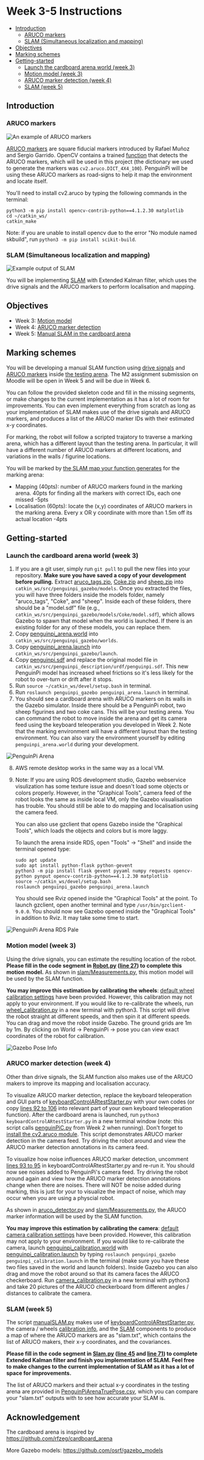 # Week 3-5 Instructions
- [Introduction](#Introduction)
    - [ARUCO markers](#ARUCO-markers)
    - [SLAM (Simultaneous localization and mapping)](#SLAM-Simultaneous-localization-and-mapping)
- [Objectives](#Objectives)
- [Marking schemes](#Marking-schemes)
- [Getting-started](#Getting-started)
    - [Launch the cardboard arena world (week 3)](#Launch-the-cardboard-arena-world-week-3)
    - [Motion model (week 3)](#Motion-model-week-3)
    - [ARUCO marker detection (week 4)](#ARUCO-marker-detection-week-4)
    - [SLAM (week 5)](#SLAM-week-5)


## Introduction
### ARUCO markers
![An example of ARUCO markers](https://github.com/tianleimin/ECE4078_Lab/blob/master/pics/ARUCO_marker_example.png?raw=true "An example of ARUCO markers")

[ARUCO markers](http://www.uco.es/investiga/grupos/ava/node/26) are square fiducial markers introduced by Rafael Muñoz and Sergio Garrido. OpenCV contains a trained [function](https://docs.opencv.org/trunk/d5/dae/tutorial_aruco_detection.html) that detects the ARUCO markers, which will be used in this project (the dictionary we used to generate the markers was ```cv2.aruco.DICT_4X4_100```). PenguinPi will be using these ARUCO markers as road-signs to help it map the environment and locate itself. 

You'll need to install cv2.aruco by typing the following commands in the terminal:
```
python3 -m pip install opencv-contrib-python==4.1.2.30 matplotlib
cd ~/catkin_ws/
catkin_make
```

Note: if you are unable to install opencv due to the error "No module named skbuild", run ```python3 -m pip install scikit-build```.

### SLAM (Simultaneous localization and mapping)
![Example output of SLAM](https://github.com/tianleimin/ECE4078_Lab/blob/master/pics/SLAM_map.png?raw=true "Example output of SLAM")

You will be implementing [SLAM](https://en.wikipedia.org/wiki/Simultaneous_localization_and_mapping) with Extended Kalman filter, which uses the drive signals and the ARUCO markers to perform localisation and mapping.

## Objectives
- Week 3: [Motion model](#Motion-model-week-3)
- Week 4: [ARUCO marker detection](#ARUCO-marker-detection-week-4)
- Week 5: [Manual SLAM in the cardboard arena](#SLAM-week-5)

## Marking schemes
You will be developing a manual SLAM function using [drive signals](#Motion-model-week-3) and [ARUCO markers](#ARUCO-marker-detection-week-4) inside [the testing arena](#Launch-the-cardboard-arena-world). The M2 assignment submission on Moodle will be open in Week 5 and will be due in Week 6.

You can follow the provided skeleton code and fill in the missing segments, or make changes to the current implementation as it has a lot of room for improvements. You can even implement everything from scratch as long as your implementation of SLAM makes use of the drive signals and ARUCO markers, and produces a list of the ARUCO marker IDs with their estimated x-y coordinates.

For marking, the robot will follow a scripted trajatory to traverse a marking arena, which has a different layout than the testing arena. In particular, it will have a different number of ARUCO markers at different locations, and variations in the walls / figurine locations. 

You will be marked by [the SLAM map your function generates](#SLAM-week-5) for the marking arena:
- Mapping (40pts): number of ARUCO markers found in the marking arena. 40pts for finding all the markers with correct IDs, each one missed -5pts
- Localisation (60pts): locate the (x,y) coordinates of ARUCO markers in the marking arena. Every x OR y coordinate with more than 1.5m off its actual location -4pts

## Getting-started
### Launch the cardboard arena world (week 3)
1. If you are a git user, simply run ```git pull``` to pull the new files into your repository. **Make sure you have saved a copy of your development before pulling.** Extract [aruco_tags.zip](models/aruco_tags.zip), [Coke.zip](models/Coke.zip) and [sheep.zip](models/sheep.zip) into ```catkin_ws/src/penguinpi_gazebo/models```. Once you extracted the files, you will have three folders inside the models folder, namely "aruco_tags", "Coke", and "sheep". Inside each of these folders, there should be a "model.sdf" file (e.g., ```catkin_ws/src/penguinpi_gazebo/models/Coke/model.sdf```), which allows Gazebo to spawn that model when the world is launched. If there is an existing folder for any of these models, you can replace them.
2. Copy [penguinpi_arena.world](models/penguinpi_arena.world) into ```catkin_ws/src/penguinpi_gazebo/worlds```.
3. Copy [penguinpi_arena.launch](models/penguinpi_arena.launch) into ```catkin_ws/src/penguinpi_gazebo/launch```.
4. Copy [penguinpi.sdf](models/penguinpi.sdf) and replace the original model file in ```catkin_ws/src/penguinpi_description/urdf/penguinpi.sdf```. This new PenguinPi model has increased wheel frictions so it's less likely for the robot to over-turn or drift after it stops.
5. Run ```source ~/catkin_ws/devel/setup.bash``` in terminal.
6. Run ```roslaunch penguinpi_gazebo penguinpi_arena.launch``` in terminal.
7. You should see a cardboard arena with ARUCO markers on its walls in the Gazebo simulator. Inside there should be a PenguinPi robot, two sheep figurines and two coke cans. This will be your testing arena. You can command the robot to move inside the arena and get its camera feed using the keyboard teleoperation you developed in Week 2. Note that the marking environment will have a different layout than the testing environment. You can also vary the environment yourself by editing ```penguinpi_arena.world``` during your development.

![PenguinPi Arena](https://github.com/tianleimin/ECE4078_Lab/blob/master/pics/PenguinPiArena.png?raw=true "The Cardboad Arena with PenguinPi robot and figurines in there")

8. AWS remote desktop works in the same way as a local VM.

9. Note: If you are using ROS development studio, Gazebo webservice visulization has some texture issue and doesn't load some objects or colors properly. However, in the "Graphical Tools", camera feed of the robot looks the same as inside local VM, only the Gazebo visualisation has trouble. You should still be able to do mapping and localisation using the camera feed. 

    You can also use gzclient that opens Gazebo inside the "Graphical Tools", which loads the objects and colors but is more laggy. 

    To launch the arena inside RDS, open "Tools" -> "Shell" and inside the terminal opened type:

    ```
    sudo apt update
    sudo apt install python-flask python-gevent
    python3 -m pip install flask gevent pyyaml numpy requests opencv-python pynput opencv-contrib-python==4.1.2.30 matplotlib
    source ~/catkin_ws/devel/setup.bash
    roslaunch penguinpi_gazebo penguinpi_arena.launch
    ```

    You should see Rviz opened inside the "Graphical Tools" at the point. To launch gzclient, open another terminal and type ```/usr/bin/gzclient-9.0.0```. You should now see Gazebo opened inside the "Graphical Tools" in addition to Rviz. It may take some time to start.

![PenguinPi Arena RDS Pale](https://github.com/tianleimin/ECE4078_Lab/blob/master/pics/PaleRDSarena.png?raw=true "The arena in ROS Development Studio's Gazebo webservice appears pale")

### Motion model (week 3)
Using the drive signals, you can estimate the resulting location of the robot. **Please fill in the code segment in [Robot.py](slam/Robot.py) ([line 27](slam/Robot.py#L27)) to complete this motion model.** As shown in [slam/Measurements.py](slam/Measurements.py), this motion model will be used by the SLAM function.

**You may improve this estimation by calibrating the wheels**: [default wheel calibration settings](calibration/wheel_calibration) have been provided. However, this calibration may not apply to your environment. If you would like to re-calibrate the wheels, run [wheel_calibration.py](calibration/wheel_calibration.py) in a new terminal with python3. This script will drive the robot straight at different speeds, and then spin it at different speeds. You can drag and move the robot inside Gazebo. The ground grids are 1m by 1m. By clicking on World -> PenguinPi -> pose you can view exact coordinates of the robot for calibration.

![Gazebo Pose Info](https://github.com/tianleimin/ECE4078_Lab/blob/master/pics/GazeboPoseInfo.png?raw=true "Gazebo Pose Info")

### ARUCO marker detection (week 4)
Other than drive signals, the SLAM function also makes use of the ARUCO makers to improve its mapping and localisation accuracy.

To visualize ARUCO marker detection, replace the keyboard teleoperation and GUI parts of [keyboardControlARtestStarter.py](keyboardControlARtestStarter.py) with your own codes (or copy [lines 92 to 106](keyboardControlARtestStarter.py#L92) into relevant part of your own keyboard teleoperation function). After the cardboard arena is launched, run ```python3 keyboardControlARtestStarter.py``` in a new terminal window (note: this script calls [penguinPiC.py](https://github.com/tianleimin/ECE4078_Lab/blob/master/Week01-02/penguinPiC.py) from Week 2 when running). Don't forget to [install the cv2.aruco module](#ARUCO-markers). This script demonstrates ARUCO marker detection in the camera feed. Try driving the robot around and view the ARUCO marker detection annotations in its camera feed.

To visualize how noise influences ARUCO marker detection, uncomment [lines 93 to 95](keyboardControlARtestStarter.py#L93) in keyboardControlARtestStarter.py and re-run it. You should now see noises added to PenguinPi's camera feed. Try driving the robot around again and view how the ARUCO marker detection annotations change when there are noises. There will NOT be noise added during marking, this is just for your to visualize the impact of noise, which may occur when you are using a physcial robot. 

As shown in [aruco_detector.py](slam/aruco_detector.py) and [slam/Measurements.py](slam/Measurements.py), the ARUCO marker information will be used by the SLAM function.

**You may improve this estimation by calibrating the camera**: [default camera calibration settings](calibration/camera_calibration) have been provided. However, this calibration may not apply to your environment. If you would like to re-calibrate the camera, launch [penguinpi_calibration.world](calibration/penguinpi_calibration.world) with [penguinpi_calibration.launch](calibration/penguinpi_calibration.launch) by typing ```roslaunch penguinpi_gazebo penguinpi_calibration.launch``` in the terminal (make sure you have these two files saved in the world and launch folders). Inside Gazebo you can also drag and move the robot around so that its camera faces the ARUCO checkerboard. Run [camera_calibration.py](calibration/camera_calibration.py) in a new terminal with python3 and take 20 pictures of the ARUCO checkerboard from different angles / distances to calibrate the camera.

### SLAM (week 5)
The script [manualSLAM.py](manualSLAM.py) makes use of [keyboardControlARtestStarter.py](keyboardControlARtestStarter.py), the camera / wheels [calibration info](calibration/), and the [SLAM](slam/) components to produce a map of where the ARUCO markers are as "slam.txt", which contains the list of ARUCO makers, their x-y coordinates, and the covariances. 

**Please fill in the code segment in [Slam.py](slam/Slam.py) ([line 45](slam/Slam.py#L45) and [line 71](slam/Slam.py#L71)) to complete Extended Kalman filter and finish you implementation of SLAM. Feel free to make changes to the current implementation of SLAM as it has a lot of space for improvements.** 

The list of ARUCO markers and their actual x-y coordinates in the testing arena are provided in [PenguinPiArenaTruePose.csv](PenguinPiArenaTruePose.csv), which you can compare your "slam.txt" outputs with to see how accurate your SLAM is.

## Acknowledgement
The cardboard arena is inspired by https://github.com/rfzeg/cardboard_arena

More Gazebo models: https://github.com/osrf/gazebo_models
